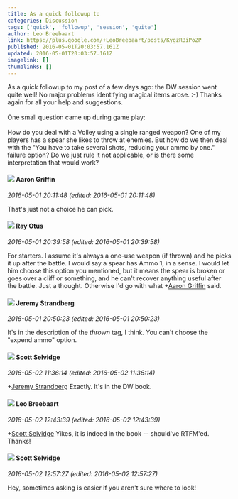 ```yaml
---
title: As a quick followup to
categories: Discussion
tags: ['quick', 'followup', 'session', 'quite']
author: Leo Breebaart
link: https://plus.google.com/+LeoBreebaart/posts/KygzRBiPoZP
published: 2016-05-01T20:03:57.161Z
updated: 2016-05-01T20:03:57.161Z
imagelink: []
thumblinks: []
---
```


As a quick followup to my post of a few days ago: the DW session went quite well! No major problems identifying magical items arose. :-) Thanks again for all your help and suggestions.<br /><br />One small question came up during game play:<br /><br />How do you deal with a Volley using a single ranged weapon? One of my players has a spear she likes to throw at enemies. But how do we then deal with the &quot;You have to take several shots, reducing your ammo by one.&quot; failure option? Do we just rule it not applicable, or is there some interpretation that would work?<br />
<div id='comment z12bjvjwaovuhjinl23qi1wgrzvjwbyyr04'>
  <h4><img src='{{site.baseurl}}//images/avatars/103667855585775066713_photo.jpg'> Aaron Griffin</h4>
      <p><cite>2016-05-01 20:11:48 (edited: 2016-05-01 20:11:48)</cite></p>
        <p>That&#39;s just not a choice he can pick.</p>
</div>
        

<div id='comment z12bjvjwaovuhjinl23qi1wgrzvjwbyyr04'>
  <h4><img src='{{site.baseurl}}//images/avatars/100495092599585582455_photo.jpg'> Ray Otus</h4>
      <p><cite>2016-05-01 20:39:58 (edited: 2016-05-01 20:39:58)</cite></p>
        <p>For starters. I assume it&#39;s always a one-use weapon (if thrown) and he picks it up after the battle. I would say a spear has Ammo 1, in a sense. I would let him choose this option you mentioned, but it means the spear is broken or goes over a cliff or something, and he can&#39;t recover anything useful after the battle. Just a thought. Otherwise I&#39;d go with what <span class="proflinkWrapper"><span class="proflinkPrefix">+</span><a class="proflink" href="https://plus.google.com/103667855585775066713" oid="103667855585775066713">Aaron Griffin</a></span> said.</p>
</div>
        

<div id='comment z12bjvjwaovuhjinl23qi1wgrzvjwbyyr04'>
  <h4><img src='{{site.baseurl}}//images/avatars/102595580176380683252_photo.jpg'> Jeremy Strandberg</h4>
      <p><cite>2016-05-01 20:50:23 (edited: 2016-05-01 20:50:23)</cite></p>
        <p>It&#39;s in the description of the <i>thrown</i> tag, I think. You can&#39;t choose the &quot;expend ammo&quot; option.</p>
</div>
        

<div id='comment z12bjvjwaovuhjinl23qi1wgrzvjwbyyr04'>
  <h4><img src='{{site.baseurl}}//images/avatars/102860402526090415450_photo.jpg'> Scott Selvidge</h4>
      <p><cite>2016-05-02 11:36:14 (edited: 2016-05-02 11:36:14)</cite></p>
        <p><span class="proflinkWrapper"><span class="proflinkPrefix">+</span><a class="proflink" href="https://plus.google.com/102595580176380683252" oid="102595580176380683252">Jeremy Strandberg</a></span>​ Exactly. It&#39;s in the DW book.</p>
</div>
        

<div id='comment z12bjvjwaovuhjinl23qi1wgrzvjwbyyr04'>
  <h4><img src='{{site.baseurl}}//images/avatars/109404502894293305934_photo.jpg'> Leo Breebaart</h4>
      <p><cite>2016-05-02 12:43:39 (edited: 2016-05-02 12:43:39)</cite></p>
        <p><span class="proflinkWrapper"><span class="proflinkPrefix">+</span><a class="proflink" href="https://plus.google.com/102860402526090415450" oid="102860402526090415450">Scott Selvidge</a></span> Yikes, it is indeed in the book --  should&#39;ve RTFM&#39;ed. Thanks!</p>
</div>
        

<div id='comment z12bjvjwaovuhjinl23qi1wgrzvjwbyyr04'>
  <h4><img src='{{site.baseurl}}//images/avatars/102860402526090415450_photo.jpg'> Scott Selvidge</h4>
      <p><cite>2016-05-02 12:57:27 (edited: 2016-05-02 12:57:27)</cite></p>
        <p>Hey, sometimes asking is easier if you aren&#39;t sure where to look!</p>
</div>
        
